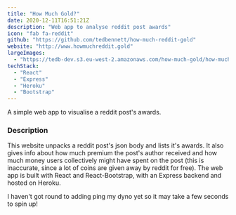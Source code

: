```yaml
---
title: "How Much Gold?"
date: 2020-12-11T16:51:21Z
description: "Web app to analyse reddit post awards"
icon: "fab fa-reddit"
github: "https://github.com/tedbennett/how-much-reddit-gold"
website: "http://www.howmuchreddit.gold"
largeImages:
  - "https://tedb-dev.s3.eu-west-2.amazonaws.com/how-much-gold/how-much-reddit-gold.png"
techStack:
  - "React"
  - "Express"
  - "Heroku"
  - "Bootstrap"
---
```


A simple web app to visualise a reddit post's awards.

### Description

This website unpacks a reddit post's json body and lists it's awards. It also gives info about how much premium the post's author received and how much money users collectively might have spent on the post (this is inaccurate, since a lot of coins are given away by reddit for free). The web app is built with React and React-Bootstrap, with an Express backend and hosted on Heroku.

I haven't got round to adding ping my dyno yet so it may take a few seconds to spin up!
